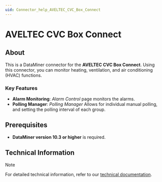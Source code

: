 ```yaml
---
uid: Connector_help_AVELTEC_CVC_Box_Connect
---
```


# AVELTEC CVC Box Connect

## About

This is a DataMiner connector for the **AVELTEC CVC Box Connect**. Using this connector, you can monitor heating, ventilation, and air conditioning (HVAC) functions.

### Key Features

- **Alarm Monitoring**: _Alarm Control_ page monitors the alarms.
- **Polling Manager**: _Polling Manager_ Allows for individual manual polling, and setting the polling interval of each group.

## Prerequisites

- **DataMiner version 10.3 or higher** is required.

## Technical Information

> [!NOTE]
> For detailed technical information, refer to our [technical documentation](xref:Connector_help_AVELTEC_CVC_Box_Connect_Technical).
